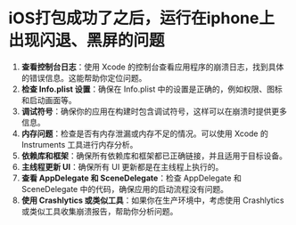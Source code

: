 # iOS打包成功了之后，运行在iphone上出现闪退、黑屏的问题

1. **查看控制台日志**：使用 Xcode 的控制台查看应用程序的崩溃日志，找到具体的错误信息。这能帮助你定位问题。
2. **检查 Info.plist 设置**：确保在 Info.plist 中的设置是正确的，例如权限、图标和启动画面等。
3. **调试符号**：确保你的应用在构建时包含调试符号，这样可以在崩溃时提供更多信息。
4. **内存问题**：检查是否有内存泄漏或内存不足的情况。可以使用 Xcode 的 Instruments 工具进行内存分析。
5. **依赖库和框架**：确保所有依赖库和框架都已正确链接，并且适用于目标设备。
6. **主线程更新 UI**：确保所有 UI 更新都是在主线程上执行的。
7. **查看 AppDelegate 和 SceneDelegate**：检查 AppDelegate 和 SceneDelegate 中的代码，确保应用的启动流程没有问题。
8. **使用 Crashlytics 或类似工具**：如果你在生产环境中，考虑使用 Crashlytics 或类似工具收集崩溃报告，帮助你分析问题。

